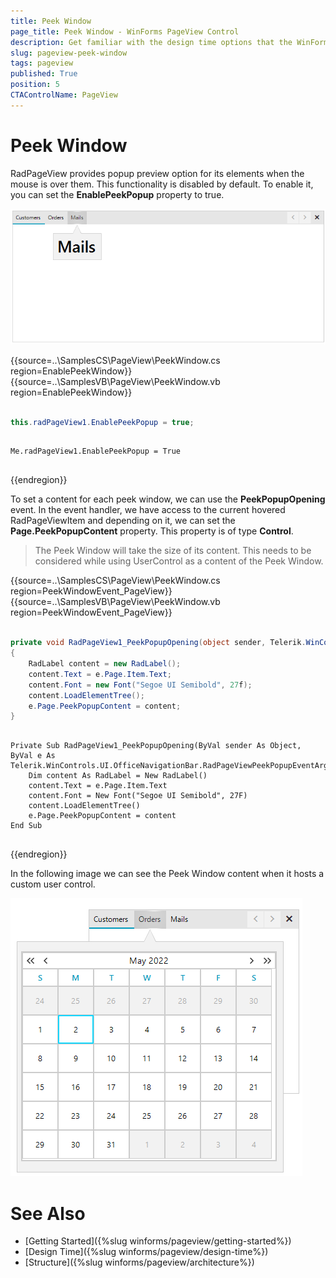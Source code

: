 ```yaml
---
title: Peek Window
page_title: Peek Window - WinForms PageView Control
description: Get familiar with the design time options that the WinForms PageView offers.   
slug: pageview-peek-window
tags: pageview
published: True
position: 5
CTAControlName: PageView
---
```


# Peek Window 

RadPageView provides popup preview option for its elements when the mouse is over them. This functionality is disabled by default. To enable it, you can set the __EnablePeekPopup__ property to true.

![WinForms RadPageView Peek Window](images/pageview-peek-window001.png) 

{{source=..\SamplesCS\PageView\PeekWindow.cs region=EnablePeekWindow}} 
{{source=..\SamplesVB\PageView\PeekWindow.vb region=EnablePeekWindow}} 

````C#

this.radPageView1.EnablePeekPopup = true;

````
````VB.NET

Me.radPageView1.EnablePeekPopup = True


````

{{endregion}}

To set a content for each peek window, we can use the __PeekPopupOpening__ event. In the event handler, we have access to the current hovered RadPageViewItem and depending on it, we can set the __Page.PeekPopupContent__ property. This property is of type __Control__. 

>The Peek Window will take the size of its content. This needs to be considered while using UserControl as a content of the Peek Window.

{{source=..\SamplesCS\PageView\PeekWindow.cs region=PeekWindowEvent_PageView}} 
{{source=..\SamplesVB\PageView\PeekWindow.vb region=PeekWindowEvent_PageView}} 

````C#

private void RadPageView1_PeekPopupOpening(object sender, Telerik.WinControls.UI.OfficeNavigationBar.RadPageViewPeekPopupEventArgs e)
{
	RadLabel content = new RadLabel();
	content.Text = e.Page.Item.Text;
	content.Font = new Font("Segoe UI Semibold", 27f);
	content.LoadElementTree();
	e.Page.PeekPopupContent = content;
}

````
````VB.NET

Private Sub RadPageView1_PeekPopupOpening(ByVal sender As Object, ByVal e As Telerik.WinControls.UI.OfficeNavigationBar.RadPageViewPeekPopupEventArgs)
    Dim content As RadLabel = New RadLabel()
    content.Text = e.Page.Item.Text
    content.Font = New Font("Segoe UI Semibold", 27F)
    content.LoadElementTree()
    e.Page.PeekPopupContent = content
End Sub


````

{{endregion}}

In the following image we can see the Peek Window content when it hosts a custom user control.

![WinForms RadPageView Peek Window Content](images/pageview-peek-window002.png) 

# See Also

* [Getting Started]({%slug winforms/pageview/getting-started%})
* [Design Time]({%slug winforms/pageview/design-time%})
* [Structure]({%slug winforms/pageview/architecture%})
 
        
